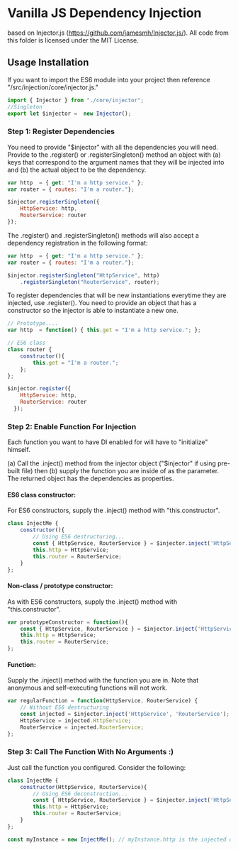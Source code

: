 # Vanilla JS Dependency Injection

based on  Injector.js (https://github.com/jamesmh/Injector.js/). All code from this folder is licensed under the MIT License.

## Usage Installation


If you want to import the ES6 module into your project then reference "/src/injection/core/injector.js." 

```javascript
import { Injector } from "./core/injector";
//Singleton
export let $injector =  new Injector();
```


### Step 1: Register Dependencies

You need to provide "$injector" with all the dependencies you will need. Provide to the .register() or .registerSingleton() method an object with (a) keys that correspond to the argument names that they will be injected into and (b) the actual object to be the dependency.

```javascript
var http  = { get: "I'm a http service." };
var router = { routes: "I'm a router."};

$injector.registerSingleton({
	HttpService: http,
	RouterService: router
});
```

The .register() and .registerSingleton() methods will also accept a dependency registration in the following format:

```javascript
var http  = { get: "I'm a http service." };
var router = { routes: "I'm a router."};

$injector.registerSingleton("HttpService", http)
	.registerSingleton("RouterService", router);
```

To register dependencies that will be new instantiations everytime they are injected, use .register(). You need to provide an object that has a constructor so the injector is able to instantiate a new one.

```javascript
// Prototype....
var http  = function() { this.get = "I'm a http service."; };

// ES6 class
class router {
	constructor(){
	 	this.get = "I'm a router.";
	};
};

$injector.register({
    HttpService: http, 
    RouterService: router
  });
```


### Step 2: Enable Function For Injection

Each function you want to have DI enabled for will have to "initialize" himself. 

(a) Call the .inject() method from the injector object ("$injector" if using pre-built file) then (b) supply the function you are inside of as the parameter. The returned object has the dependencies as properties.

#### ES6 class constructor:

For ES6 constructors, supply the .inject() method with "this.constructor".

```javascript
class InjectMe {
	constructor(){
		// Using ES6 destructuring...
		const { HttpService, RouterService } = $injector.inject('HttpService', 'RouterService');
		this.http = HttpService;
		this.router = RouterService;
	}
};
```

#### Non-class / prototype constructor:

As with ES6 constructors, supply the .inject() method with "this.constructor".

```javascript
var prototypeConstructor = function(){
	const { HttpService, RouterService } = $injector.inject('HttpService', 'RouterService');
	this.http = HttpService;
	this.router = RouterService;
};
```


#### Function:

Supply the .inject() method with the function you are in. Note that anonymous and self-executing functions will not work.

```javascript
var regularFunction = function(HttpService, RouterService) {
	// Without ES6 destructuring
	const injected = $injector.inject('HttpService', 'RouterService');
	HttpService = injected.HttpService;
	RouterService = injected.RouterService;
};
```


### Step 3: Call The Function With No Arguments :)

Just call the function you configured. Consider the following:

```javascript
class InjectMe {
	constructor(HttpService, RouterService){
		// Using ES6 deconstruction...
		const { HttpService, RouterService } = $injector.inject('HttpService', 'RouterService');
		this.http = HttpService;
		this.router = RouterService;
	}
};

const myInstance = new InjectMe(); // myInstance.http is the injected object that was previous configured....
```
